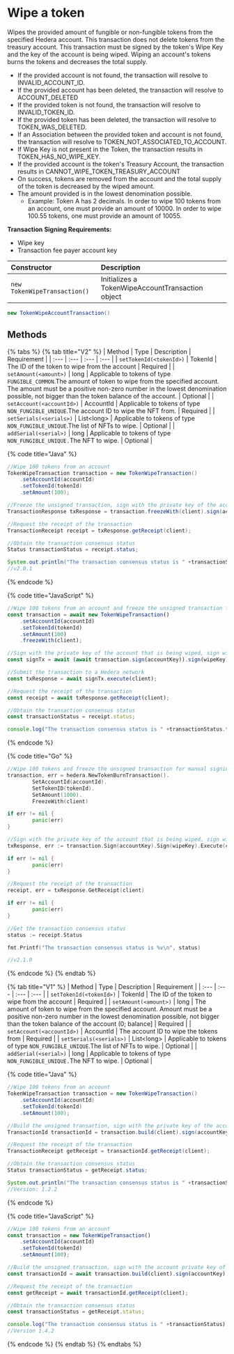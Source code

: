 # Wipe a token

Wipes the provided amount of fungible or non-fungible tokens from the specified Hedera account. This transaction does not delete tokens from the treasury account. This transaction must be signed by the token's Wipe Key and the key of the account is being wiped. Wiping an account's tokens burns the tokens and decreases the total supply.

* If the provided account is not found, the transaction will resolve to INVALID\_ACCOUNT\_ID.
* If the provided account has been deleted, the transaction will resolve to ACCOUNT\_DELETED
* If the provided token is not found, the transaction will resolve to INVALID\_TOKEN\_ID.
* If the provided token has been deleted, the transaction will resolve to TOKEN\_WAS\_DELETED.
* If an Association between the provided token and account is not found, the transaction will resolve to TOKEN\_NOT\_ASSOCIATED\_TO\_ACCOUNT.
* If Wipe Key is not present in the Token, the transaction results in TOKEN\_HAS\_NO\_WIPE\_KEY.
* If the provided account is the token's Treasury Account, the transaction results in CANNOT\_WIPE\_TOKEN\_TREASURY\_ACCOUNT
* On success, tokens are removed from the account and the total supply of the token is decreased by the wiped amount.
* The amount provided is in the lowest denomination possible. 
  * Example: Token A has 2 decimals. In order to wipe 100 tokens from an account, one must provide an amount of 10000. In order to wipe 100.55 tokens, one must provide an amount of 10055.

**Transaction Signing Requirements:**

* Wipe key
* Transaction fee payer account key

| Constructor | Description |
| :--- | :--- |
| `new TokenWipeTransaction()` | Initializes a TokenWipeAccountTransaction object |

```java
new TokenWipeAccountTransaction()
```

## Methods

{% tabs %}
{% tab title="V2" %}
| Method | Type | Description | Requirement |
| :--- | :--- | :--- | :--- |
| `setTokenId(<tokenId>)` | TokenId | The ID of the token to wipe from the account | Required |
| `setAmount(<amount>)` | long | Applicable to tokens of type  `FUNGIBLE_COMMON`.The amount of token to wipe from the specified account. The amount must be a positive non-zero number in the lowest denomination possible, not bigger than the token balance of the account. | Optional |
| `setAccount(<accountId>)` | AccountId | Applicable to tokens of type `NON_FUNGIBLE_UNIQUE`.The account ID to wipe the NFT from.  | Required |
| `setSerials(<serials>)` | List&lt;long&gt; | Applicable to tokens of type `NON_FUNGIBLE_UNIQUE`.The list of NFTs to wipe. | Optional |
| `addSerial(<serial>)` | long | Applicable to tokens of type `NON_FUNGIBLE_UNIQUE.`The NFT to wipe. | Optional |

{% code title="Java" %}
```java
//Wipe 100 tokens from an account
TokenWipeTransaction transaction = new TokenWipeTransaction()
    .setAccountId(accountId)
    .setTokenId(tokenId)
    .setAmount(100);

//Freeze the unsigned transaction, sign with the private key of the account that is being wiped, sign with the wipe private key of the token, submit the transaction to a Hedera network
TransactionResponse txResponse = transaction.freezeWith(client).sign(accountKey).sign(wipeKey).execute(client);

//Request the receipt of the transaction
TransactionReceipt receipt = txResponse.getReceipt(client);

//Obtain the transaction consensus status
Status transactionStatus = receipt.status;

System.out.println("The transaction consensus status is " +transactionStatus);
//v2.0.1
```
{% endcode %}

{% code title="JavaScript" %}
```javascript
//Wipe 100 tokens from an account and freeze the unsigned transaction for manual signing
const transaction = await new TokenWipeTransaction()
    .setAccountId(accountId)
    .setTokenId(tokenId)
    .setAmount(100)
    .freezeWith(client);

//Sign with the private key of the account that is being wiped, sign with the wipe private key of the token
const signTx = await (await transaction.sign(accountKey)).sign(wipeKey);    

//Submit the transaction to a Hedera network    
const txResponse = await signTx.execute(client);

//Request the receipt of the transaction
const receipt = await txResponse.getReceipt(client);

//Obtain the transaction consensus status
const transactionStatus = receipt.status;

console.log("The transaction consensus status is " +transactionStatus.toString());
```
{% endcode %}

{% code title="Go" %}
```go
//Wipe 100 tokens and freeze the unsigned transaction for manual signing
transaction, err = hedera.NewTokenBurnTransaction().
        SetAccountId(accountId).
        SetTokenID(tokenId).
        SetAmount(1000).
        FreezeWith(client)

if err != nil {
        panic(err)
}

//Sign with the private key of the account that is being wiped, sign with the wipe private key of the token
txResponse, err := transaction.Sign(accountKey).Sign(wipeKey).Execute(client)

if err != nil {
        panic(err)
}

//Request the receipt of the transaction
receipt, err = txResponse.GetReceipt(client)

if err != nil {
        panic(err)
}

//Get the transaction consensus status
status := receipt.Status

fmt.Printf("The transaction consensus status is %v\n", status)

//v2.1.0
```
{% endcode %}
{% endtab %}

{% tab title="V1" %}
| Method | Type | Description | Requirement |
| :--- | :--- | :--- | :--- |
| `setTokenId(<tokenId>)` | TokenId | The ID of the token to wipe from the account | Required |
| `setAmount(<amount>)` | long | The amount of token to wipe from the specified account. Amount must be a positive non-zero number in the lowest denomination possible, not bigger than the token balance of the account \(0; balance\] | Required |
| `setAccount(<accountId>)` | AccountId | The account ID to wipe the tokens from | Required |
| `setSerials(<serials>)` | List&lt;long&gt; | Applicable to tokens of type `NON_FUNGIBLE_UNIQUE`.The list of NFTs to wipe. | Optional |
| `addSerial(<serial>)` | long | Applicable to tokens of type `NON_FUNGIBLE_UNIQUE.`The NFT to wipe. | Optional |

{% code title="Java" %}
```java
//Wipe 100 tokens from an account
TokenWipeTransaction transaction = new TokenWipeTransaction()
    .setAccountId(accountId)
    .setTokenId(tokenId)
    .setAmount(100);

//Build the unsigned transaction, sign with the private key of the account that is being wiped, sign with the wipe private key of the token, submit the transaction to a Hedera network
TransactionId transactionId = transaction.build(client).sign(accountKey).sign(wipeKey).execute(client);

//Request the receipt of the transaction
TransactionReceipt getReceipt = transactionId.getReceipt(client);

//Obtain the transaction consensus status
Status transactionStatus = getReceipt.status;

System.out.println("The transaction consensus status is " +transactionStatus);
//Version: 1.2.2
```
{% endcode %}

{% code title="JavaScript" %}
```javascript
//Wipe 100 tokens from an account
const transaction = new TokenWipeTransaction()
    .setAccountId(accountId)
    .setTokenId(tokenId)
    .setAmount(100);

//Build the unsigned transaction, sign with the account private key of the token, sign with the wipe private key, submit the transaction to a Hedera network
const transactionId = await transaction.build(client).sign(accountKey).sign(wipeKey).execute(client);

//Request the receipt of the transaction
const getReceipt = await transactionId.getReceipt(client);

//Obtain the transaction consensus status
const transactionStatus = getReceipt.status;

console.log("The transaction consensus status is " +transactionStatus);
//Version 1.4.2
```
{% endcode %}
{% endtab %}
{% endtabs %}

